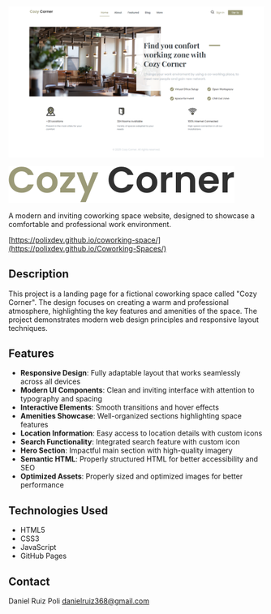 ![capture](./coworking.png)

![Cozy Corner Logo](/assets/Cozy%20Corner-vo-o5K8E.svg)

A modern and inviting coworking space website, designed to showcase a comfortable and professional work environment.

[https://polixdev.github.io/coworking-space/](https://polixdev.github.io/Coworking-Spaces/)

## Description

This project is a landing page for a fictional coworking space called "Cozy Corner". The design focuses on creating a warm and professional atmosphere, highlighting the key features and amenities of the space. The project demonstrates modern web design principles and responsive layout techniques.

## Features

- **Responsive Design**: Fully adaptable layout that works seamlessly across all devices
- **Modern UI Components**: Clean and inviting interface with attention to typography and spacing
- **Interactive Elements**: Smooth transitions and hover effects
- **Amenities Showcase**: Well-organized sections highlighting space features
- **Location Information**: Easy access to location details with custom icons
- **Search Functionality**: Integrated search feature with custom icon
- **Hero Section**: Impactful main section with high-quality imagery
- **Semantic HTML**: Properly structured HTML for better accessibility and SEO
- **Optimized Assets**: Properly sized and optimized images for better performance

## Technologies Used

- HTML5
- CSS3
- JavaScript
- GitHub Pages

## Contact

Daniel Ruiz Poli
danielruiz368@gmail.com

